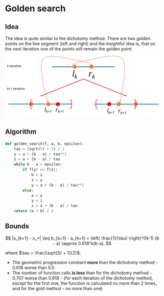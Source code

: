 # Golden search


## Idea

The idea is quite similar to the dichotomy method. There are two golden
points on the line segment (left and right) and the insightful idea is,
that on the next iteration one of the points will remain the golden
point.

![Illustration](golden_search.svg)

## Algorithm

``` python
def golden_search(f, a, b, epsilon):
    tau = (sqrt(5) + 1) / 2
    y = a + (b - a) / tau**2
    z = a + (b - a) / tau
    while b - a > epsilon:
        if f(y) <= f(z):
            b = z
            z = y
            y = a + (b - a) / tau**2
        else:
            a = y
            y = z
            z = a + (b - a) / tau
    return (a + b) / 2
```

## Bounds

$$
|x_{k+1} - x_*| \leq b_{k+1} - a_{k+1} = \left( \frac{1}{\tau} \right)^{N-1} (b - a) \approx 0.618^k(b-a),
$$

where $\tau = \frac{\sqrt{5} + 1}{2}$.

- The geometric progression constant **more** than the dichotomy
  method - $0.618$ worse than $0.5$
- The number of function calls **is less** than for the dichotomy
  method - $0.707$ worse than $0.618$ - (for each iteration of the
  dichotomy method, except for the first one, the function is calculated
  no more than 2 times, and for the gold method - no more than one)
